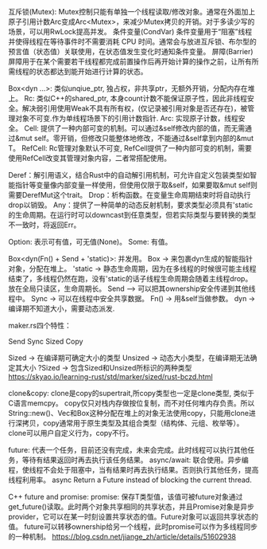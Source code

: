 互斥锁(Mutex): Mutex<T>控制只能有单独一个线程读取/修改对象。通常在外面加上原子引用计数Arc变成Arc<Mutex<T>>，来减少Mutex拷贝的开销。对于多读少写的场景，可以用RwLock提高并发。
条件变量(CondVar) 条件变量用于“阻塞”线程并使得线程在等待事件时不需要消耗 CPU 时间。通常会与放进互斥锁、布尔型的预言值（状态值）关联使用，在状态值发生变化时通知条件变量。
屏障(Barrier) 屏障用于在某个需要若干线程都完成前置操作后再开始计算的操作之前，让所有所需线程的状态都达到能开始进行计算的状态。


Box<dyn ...>: 类似unqiue_ptr, 独占权，非共享ptr，无额外开销，分配内存在堆上。
Rc: 类似C++的shared_ptr, 本身count计数不能保证原子性，因此非线程安全。解决弱引用使用Weak<T>不具有所有权，(仅记录被引用对象是否还存在)，被管理对象不可变.作为单线程场景下的引用计数指针.
Arc<T>: 实现原子计数，线程安全。
Cell<T>: 提供了一种内部可变的机制。可以通过&self修改内部的值，而无需通过&mut self。零开销，但修改只能整体地修改，不能通过&self拿到内部的&mut T。
RefCell: Rc管理对象默认不可变, RefCell提供了一种内部可变的机制，需要使用RefCell改变其管理对象内容，二者常搭配使用。


Deref：解引用语义，结合Rust中的自动解引用机制，可允许自定义包装类型如智能指针等变量像内部变量一样使用，但使用仅限于取&self，如果要取&mut self则需要DerefMut这个trait。
Drop：析构函数。在变量生命周期结束时将自动执行drop以销毁。
Any：提供了一种简单的动态反射机制，要求类型必须具有'static的生命周期。在运行时可以downcast到任意类型，但若实际类型与要转换的类型不一致时，将返回Err。


Option: 表示可有值，可无值(None)。
Some: 有值。


Box<dyn(Fn() + Send + 'static)>: 并发用。
Box -> 来包裹dyn生成的智能指针对象，分配在堆上。
'static -> 静态生命周期，因为在多线程的时候很可能主线程结束了，多线程仍然在跑，没有'static的话子线程生命周期会随着主线程drop。放在全局只读区，生命周期长。
Send —> 可以把其ownership安全传递到其他线程中。
Sync -> 可以在线程中安全共享数据。
Fn() -> 用&self当做参数。
dyn -> 编译期不知道大小，需要动态派发.

maker.rs四个特性：

Send Sync Sized Copy

Sized -> 在编译期可确定大小的类型
Unsized -> 动态大小类型，在编译期无法确定其大小
?Sized -> 包含Sized和Unsized所标识的两种类型
https://skyao.io/learning-rust/std/marker/sized/rust-bczd.html

clone&copy:
clone是copy的supertrait,所copy类型也一定是clone类型, 类似于C语言memcpy。
copy仅只对栈内存做按位复制，而不对任何堆内存负责。所以String::new()、Vec<T>和Box<T>这种分配在堆上的对象无法使用copy，只能用clone进行深拷贝，copy通常用于原生类型及其组合类型（结构体、元组、枚举等）。
clone可以用户自定义行为，copy不行。

future: 代表一个任务，目前还没有完成，未来会完成。此时线程可以执行其他任务，等待有结果返回时再去执行该任务结果。
async/await: 联合使用。异步编程，使线程不会处于阻塞中，当有结果时再去执行结果。否则执行其他任务，提高线程利用率。
async Return a Future instead of blocking the current thread.

C++ future and promise:
promise: 保存T类型值，该值可被future对象通过get_future()读取。此时两个对象共享相同的共享状态，并且Promise对象是异步provider，它可以在某一时刻设置共享状态的值。Future对象可以返回共享状态的值。
future可以转移ownership给另一个线程，此时promise可以作为多线程同步的一种机制。
https://blog.csdn.net/jiange_zh/article/details/51602938
